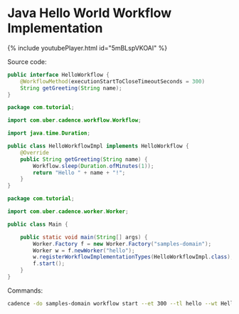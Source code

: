 # Java Hello World Workflow Implementation

{% include youtubePlayer.html id="5mBLspVKOAI" %}

Source code:

```java
public interface HelloWorkflow {
    @WorkflowMethod(executionStartToCloseTimeoutSeconds = 300)
    String getGreeting(String name);
}
```
```java
package com.tutorial;

import com.uber.cadence.workflow.Workflow;

import java.time.Duration;

public class HelloWorkflowImpl implements HelloWorkflow {
    @Override
    public String getGreeting(String name) {
        Workflow.sleep(Duration.ofMinutes(1));
        return "Hello " + name + "!";
    }
}
```
```java
package com.tutorial;

import com.uber.cadence.worker.Worker;

public class Main {

    public static void main(String[] args) {
        Worker.Factory f = new Worker.Factory("samples-domain");
        Worker w = f.newWorker("hello");
        w.registerWorkflowImplementationTypes(HelloWorkflowImpl.class);
        f.start();
    }
}
```
Commands:
```bash
cadence -do samples-domain workflow start --et 300 --tl hello --wt HelloWorkflow::getGreeting --input \"World\"
```

